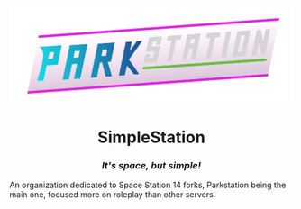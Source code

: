 <p align="center"><img src="https://raw.githubusercontent.com/Park-Station/.github/main/profile/logo.svg" width="1080px" /></p>

<h1 align="center">SimpleStation</h1>
<h3 align=center><i>It's space, but simple!</i></h3>

An organization dedicated to Space Station 14 forks, Parkstation being the main one, focused more on roleplay than other servers.
